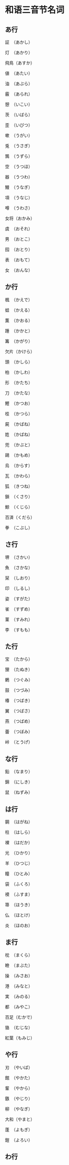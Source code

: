 # 和语三音节名词

## あ行

証　（あかし）

灯　（あかり）

飛鳥（あすか）

値　（あたい）

油　（あぶら）

霰　（あられ）

憩　（いこい）

茨　（いばら）

歪　（いびつ）

嗽　（うがい）

兎　（うさぎ）

鶉　（うずら）

空　（うつほ）

器　（うつわ）

鰻　（うなぎ）

項　（うなじ）

噂　（うわさ）

女将（おかみ）

虞　（おそれ）

男　（おとこ）

囮　（おとり）

表　（おもて）

女　（おんな）

## か行

楓　（かえで）

蛙　（かえる）

薫　（かおる）

踵　（かかと）

篝　（かがり）

欠片（かけら）

頭　（かしら）

柏　（かしわ）

形　（かたち）

刀　（かたな）

鰹　（かつお）

桂　（かつら）

屍　（かばね）

姓　（かばね）

兜　（かぶと）

鷗　（かもめ）

烏　（からす）

瓦　（かわら）

狐　（きつね）

鎖　（くさり）

鯨　（くじら）

百済（くだら）

拳　（こぶし）

## さ行

堺　（さかい）

魚　（さかな）

栞　（しおり）

印　（しるし）

姿　（すがた）

雀　（すずめ）

菫　（すみれ）

李　（すもも）

## た行

宝　（たから）

狸　（たぬき）

鶫　（つぐみ）

鼓　（つづみ）

椿　（つばき）

翼　（つばさ）

燕　（つばめ）

蕾　（つぼみ）

峠　（とうげ）

## な行

鉛　（なまり）

錦　（にしき）

鼠　（ねずみ）

## は行

鋼　（はがね）

柱　（はしら）

裸　（はだか）

光　（ひかり）

羊　（ひつじ）

瞳　（ひとみ）

袋　（ふくろ）

襖　（ふすま）

箒　（ほうき）

仏　（ほとけ）

炎　（ほのお）

## ま行

枕　（まくら）

瞼　（まぶた）

操　（みさお）

港　（みなと）

実　（みのる）

都　（みやこ）

百足（むかで）

貉　（むじな）

紅葉（もみじ）

## や行

刃　（やいば）

館　（やかた）

輩　（やから）

鏃　（やじり）

柳　（やなぎ）

大和（やまと）

蓬　（よもぎ）

鎧　（よろい）

## わ行
